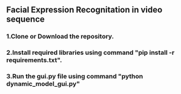 ## Facial Expression Recognitation in video sequence
### 1.Clone or Download the repository.
### 2.Install required libraries using command "pip install -r requirements.txt".
### 3.Run the gui.py file using command "python dynamic_model_gui.py"
